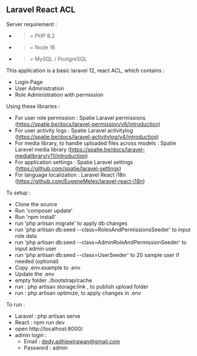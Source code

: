 ## Laravel React ACL

Server requirement : 
- >= PHP 8.2
- >= Node 16
- >= MySQL / PostgreSQL

This application is a basic laravel 12, react ACL, which contains : 
- Login Page
- User Administration
- Role Administration with permission

Using these libraries : 
- For user role permission : Spatie Laravel permissions (https://spatie.be/docs/laravel-permission/v6/introduction)
- For user activity logs : Spatie Laravel activitylog (https://spatie.be/docs/laravel-activitylog/v4/introduction)
- For media library, to handle uploaded files across models : Spatie Laravel media library (https://spatie.be/docs/laravel-medialibrary/v11/introduction)
- For application settings : Spatie Laravel settings (https://github.com/spatie/laravel-settings)
- For language localization : Laravel React i18n (https://github.com/EugeneMeles/laravel-react-i18n)

To setup : 
- Clone the source 
- Run 'composer update'
- Run 'npm install'
- run 'php artisan migrate' to apply db changes
- run 'php artisan db:seed --class=RolesAndPermissionsSeeder' to input role data
- run 'php artisan db:seed --class=AdminRoleAndPermissionSeeder' to input admin user
- run 'php artisan db:seed --class=UserSeeder' to 20 sample user if needed (optional)
- Copy .env.example to .env
- Update the .env
- empty folder ./bootstrap/cache
- run : php artisan storage:link , to publish upload folder
- run : php artisan optimize, to apply changes in .env

To run : 
- Laravel : php artisan serve
- React : npm run dev
- open http://localhost:8000/
- admin login :
    - Email : dedy.adhiewirawan@gmail.com
    - Password : admin
